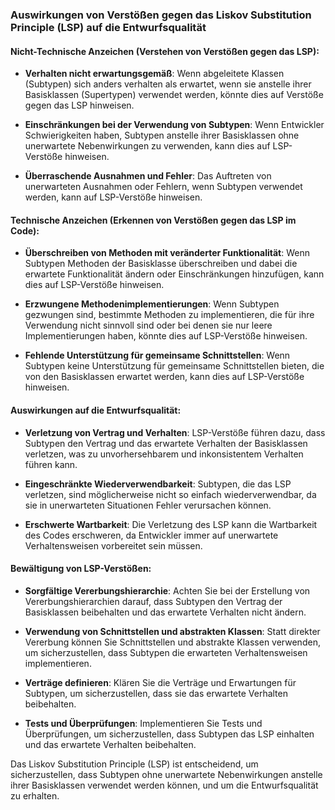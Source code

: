 ### Auswirkungen von Verstößen gegen das Liskov Substitution Principle (LSP) auf die Entwurfsqualität

#### Nicht-Technische Anzeichen (Verstehen von Verstößen gegen das LSP):

- **Verhalten nicht erwartungsgemäß**: Wenn abgeleitete Klassen (Subtypen) sich anders verhalten als erwartet, wenn sie anstelle ihrer Basisklassen (Supertypen) verwendet werden, könnte dies auf Verstöße gegen das LSP hinweisen.

- **Einschränkungen bei der Verwendung von Subtypen**: Wenn Entwickler Schwierigkeiten haben, Subtypen anstelle ihrer Basisklassen ohne unerwartete Nebenwirkungen zu verwenden, kann dies auf LSP-Verstöße hinweisen.

- **Überraschende Ausnahmen und Fehler**: Das Auftreten von unerwarteten Ausnahmen oder Fehlern, wenn Subtypen verwendet werden, kann auf LSP-Verstöße hinweisen.

#### Technische Anzeichen (Erkennen von Verstößen gegen das LSP im Code):

- **Überschreiben von Methoden mit veränderter Funktionalität**: Wenn Subtypen Methoden der Basisklasse überschreiben und dabei die erwartete Funktionalität ändern oder Einschränkungen hinzufügen, kann dies auf LSP-Verstöße hinweisen.

- **Erzwungene Methodenimplementierungen**: Wenn Subtypen gezwungen sind, bestimmte Methoden zu implementieren, die für ihre Verwendung nicht sinnvoll sind oder bei denen sie nur leere Implementierungen haben, könnte dies auf LSP-Verstöße hinweisen.

- **Fehlende Unterstützung für gemeinsame Schnittstellen**: Wenn Subtypen keine Unterstützung für gemeinsame Schnittstellen bieten, die von den Basisklassen erwartet werden, kann dies auf LSP-Verstöße hinweisen.

#### Auswirkungen auf die Entwurfsqualität:

- **Verletzung von Vertrag und Verhalten**: LSP-Verstöße führen dazu, dass Subtypen den Vertrag und das erwartete Verhalten der Basisklassen verletzen, was zu unvorhersehbarem und inkonsistentem Verhalten führen kann.

- **Eingeschränkte Wiederverwendbarkeit**: Subtypen, die das LSP verletzen, sind möglicherweise nicht so einfach wiederverwendbar, da sie in unerwarteten Situationen Fehler verursachen können.

- **Erschwerte Wartbarkeit**: Die Verletzung des LSP kann die Wartbarkeit des Codes erschweren, da Entwickler immer auf unerwartete Verhaltensweisen vorbereitet sein müssen.

#### Bewältigung von LSP-Verstößen:

- **Sorgfältige Vererbungshierarchie**: Achten Sie bei der Erstellung von Vererbungshierarchien darauf, dass Subtypen den Vertrag der Basisklassen beibehalten und das erwartete Verhalten nicht ändern.

- **Verwendung von Schnittstellen und abstrakten Klassen**: Statt direkter Vererbung können Sie Schnittstellen und abstrakte Klassen verwenden, um sicherzustellen, dass Subtypen die erwarteten Verhaltensweisen implementieren.

- **Verträge definieren**: Klären Sie die Verträge und Erwartungen für Subtypen, um sicherzustellen, dass sie das erwartete Verhalten beibehalten.

- **Tests und Überprüfungen**: Implementieren Sie Tests und Überprüfungen, um sicherzustellen, dass Subtypen das LSP einhalten und das erwartete Verhalten beibehalten.

Das Liskov Substitution Principle (LSP) ist entscheidend, um sicherzustellen, dass Subtypen ohne unerwartete Nebenwirkungen anstelle ihrer Basisklassen verwendet werden können, und um die Entwurfsqualität zu erhalten.
